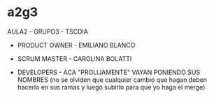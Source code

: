 # a2g3

AULA2 - GRUPO3 - TSCDIA

* PRODUCT OWNER - EMILIANO BLANCO

* SCRUM MASTER - CAROLINA BOLATTI

* DEVELOPERS - ACA "PROLIJAMENTE" VAYAN PONIENDO SUS NOMBRES (no se olviden que cualquier cambio que hagan deben hacerlo en sus ramas y luego subirlo para que yo haga el merge)